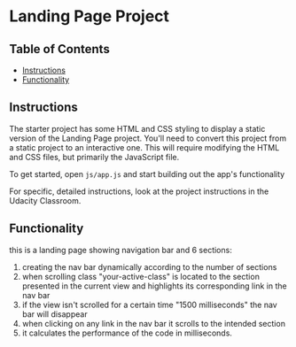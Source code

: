 # Landing Page Project

## Table of Contents

* [Instructions](#instructions)
* [Functionality](#Functionality)

## Instructions

The starter project has some HTML and CSS styling to display a static version of the Landing Page project. You'll need to convert this project from a static project to an interactive one. This will require modifying the HTML and CSS files, but primarily the JavaScript file.

To get started, open `js/app.js` and start building out the app's functionality

For specific, detailed instructions, look at the project instructions in the Udacity Classroom.


## Functionality

this is a landing page showing navigation bar and 6 sections:
1. creating the nav bar dynamically according to the number of sections
2. when scrolling class "your-active-class" is located to the section presented in the current view and highlights its corresponding link in the nav bar 
3. if the view isn't scrolled for a certain time "1500 milliseconds" the nav bar will disappear
4. when clicking on any link in the nav bar it scrolls to the intended section
5. it calculates the performance of the code in milliseconds.